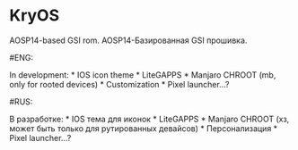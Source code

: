 # KryOS
AOSP14-based GSI rom.
AOSP14-Базированная GSI прошивка.

#ENG:

In development:
    * IOS icon theme
    * LiteGAPPS
    * Manjaro CHROOT (mb, only for rooted devices)
    * Customization
    * Pixel launcher...?
    
#RUS:

В разработке:
    * IOS тема для иконок
    * LiteGAPPS
    * Manjaro CHROOT (хз, может быть только для рутированных девайсов)
    * Персонализация
    * Pixel launcher...?
